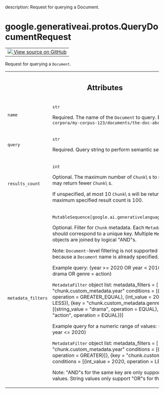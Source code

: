 description: Request for querying a Document.

<div itemscope itemtype="http://developers.google.com/ReferenceObject">
<meta itemprop="name" content="google.generativeai.protos.QueryDocumentRequest" />
<meta itemprop="path" content="Stable" />
</div>

# google.generativeai.protos.QueryDocumentRequest

<!-- Insert buttons and diff -->

<table class="tfo-notebook-buttons tfo-api nocontent">
<td>
  <a target="_blank" href="https://github.com/googleapis/google-cloud-python/tree/main/packages/google-ai-generativelanguage/google/ai/generativelanguage_v1beta/types/retriever_service.py#L455-L519">
    <img src="https://www.tensorflow.org/images/GitHub-Mark-32px.png" />
    View source on GitHub
  </a>
</td>
</table>



Request for querying a ``Document``.

<!-- Placeholder for "Used in" -->




<!-- Tabular view -->
 <table class="responsive fixed orange">
<colgroup><col width="214px"><col></colgroup>
<tr><th colspan="2"><h2 class="add-link">Attributes</h2></th></tr>

<tr>
<td>

`name`<a id="name"></a>

</td>
<td>

`str`

Required. The name of the ``Document`` to query. Example:
``corpora/my-corpus-123/documents/the-doc-abc``

</td>
</tr><tr>
<td>

`query`<a id="query"></a>

</td>
<td>

`str`

Required. Query string to perform semantic
search.

</td>
</tr><tr>
<td>

`results_count`<a id="results_count"></a>

</td>
<td>

`int`

Optional. The maximum number of ``Chunk``\ s to return. The
service may return fewer ``Chunk``\ s.

If unspecified, at most 10 ``Chunk``\ s will be returned.
The maximum specified result count is 100.

</td>
</tr><tr>
<td>

`metadata_filters`<a id="metadata_filters"></a>

</td>
<td>

`MutableSequence[google.ai.generativelanguage.MetadataFilter]`

Optional. Filter for ``Chunk`` metadata. Each
``MetadataFilter`` object should correspond to a unique key.
Multiple ``MetadataFilter`` objects are joined by logical
"AND"s.

Note: ``Document``-level filtering is not supported for this
request because a ``Document`` name is already specified.

Example query: (year >= 2020 OR year < 2010) AND (genre =
drama OR genre = action)

``MetadataFilter`` object list: metadata_filters = [ {key =
"chunk.custom_metadata.year" conditions = [{int_value =
2020, operation = GREATER_EQUAL}, {int_value = 2010,
operation = LESS}}, {key = "chunk.custom_metadata.genre"
conditions = [{string_value = "drama", operation = EQUAL},
{string_value = "action", operation = EQUAL}}]

Example query for a numeric range of values: (year > 2015
AND year <= 2020)

``MetadataFilter`` object list: metadata_filters = [ {key =
"chunk.custom_metadata.year" conditions = [{int_value =
2015, operation = GREATER}]}, {key =
"chunk.custom_metadata.year" conditions = [{int_value =
2020, operation = LESS_EQUAL}]}]

Note: "AND"s for the same key are only supported for numeric
values. String values only support "OR"s for the same key.

</td>
</tr>
</table>



